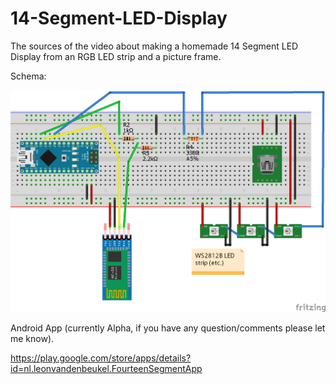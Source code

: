 # 14-Segment-LED-Display

The sources of the video about making a homemade 14 Segment LED Display from an RGB LED strip and a picture frame.

Schema:

![alt text](https://github.com/leonvandenbeukel/14-Segment-LED-Display/blob/master/Schema.png)

Android App (currently Alpha, if you have any question/comments please let me know).

https://play.google.com/store/apps/details?id=nl.leonvandenbeukel.FourteenSegmentApp


